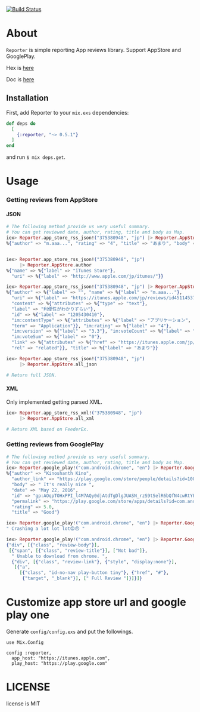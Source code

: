
[![Build Status](https://travis-ci.org/KazuCocoa/simple_app_reporter_ex.svg?branch=master)](https://travis-ci.org/KazuCocoa/simple_app_reporter_ex)

# About

`Reporter` is simple reporting App reviews library.
Support AppStore and GooglePlay.

Hex is [here](https://hex.pm/packages/reporter)

Doc is [here](http://hexdocs.pm/reporter/extra-api-reference.html)

## Installation

First, add Reporter to your `mix.exs` dependencies:

```elixir
def deps do
  [
    {:reporter, "~> 0.5.1"}
  ]
end
```

and run `$ mix deps.get`.

# Usage
### Getting reviews from AppStore
#### JSON

```elixir
# The following method provide us very useful summary.
# You can get reviewed date, author, rating, title and body as Map.
iex> Reporter.app_store_rss_json!("375380948", "jp") |> Reporter.AppStore.review_summaries |> Enum.at(0)
%{"author" => "m.aaa...", "rating" => "4", "title" => "あまり", "body" => "利便性がわかりずらい"}


iex> Reporter.app_store_rss_json!("375380948", "jp")
     |> Reporter.AppStore.author
%{"name" => %{"label" => "iTunes Store"},
  "uri" => %{"label" => "http://www.apple.com/jp/itunes/"}}

iex> Reporter.app_store_rss_json!("375380948", "jp") |> Reporter.AppStore.reviews |> Enum.at(0)
%{"author" => %{"label" => "", "name" => %{"label" => "m.aaa..."},
  "uri" => %{"label" => "https://itunes.apple.com/jp/reviews/id451145371"}},
  "content" => %{"attributes" => %{"type" => "text"},
  "label" => "利便性がわかりずらい"},
  "id" => %{"label" => "1205430410"},
  "im:contentType" => %{"attributes" => %{"label" => "アプリケーション",
  "term" => "Application"}}, "im:rating" => %{"label" => "4"},
  "im:version" => %{"label" => "3.3"}, "im:voteCount" => %{"label" => "0"},
  "im:voteSum" => %{"label" => "0"},
  "link" => %{"attributes" => %{"href" => "https://itunes.apple.com/jp/review?id=375380948&type=Purple%20Software",
  "rel" => "related"}}, "title" => %{"label" => "あまり"}}
```

```elixir
iex> Reporter.app_store_rss_json!("375380948", "jp")
     |> Reporter.AppStore.all_json

# Return full JSON.
```

#### XML

Only implemented getting parsed XML.

```elixir
iex> Reporter.app_store_rss_xml!("375380948", "jp")
     |> Reporter.AppStore.all_xml

# Return XML based on FeederEx.
```

### Getting reviews from GooglePlay

```elixir
# The following method provide us very useful summary.
# You can get reviewed date, author, rating, title and body as Map.
iex> Reporter.google_play!("com.android.chrome", "en") |> Reporter.GooglePlay.review_summaries |> Enum.at(0)
%{"author" => "Kinoshanth Kino",
  "author_link" => "https://play.google.com/store/people/details?id=108550484713070099642",
  "body" => " It's really nice ",
  "date" => "May 22, 2016",
  "id" => "gp:AOqpTOHxPPI_l4M7AQy0djAtdTgDlgJUASN_rzS9tSelR6bQfN4cwRtYFNqjzTzzJX_qJeTXwQkNW4Ucsn1eJFk",
  "permalink" => "https://play.google.com/store/apps/details?id=com.android.chromeu0026amp;reviewId=Z3A6QU9xcFRPSHhQUElfbDRNN0FReTBkakF0ZFRnRGxnSlVBU05fcnpTOXRTZWxSNmJRZk40Y3dSdFlGTnFqelR6ekpYX3FKZVRYd1FrTlc0VWNzbjFlSkZr",
  "rating" => 5.0,
  "title" => "Good"}

iex> Reporter.google_play!("com.android.chrome", "en") |> Reporter.GooglePlay.review_body_list |> Enum.at(0)
" Crashing a lot lot lot😡😣 "

iex> Reporter.google_play!("com.android.chrome", "en") |> Reporter.GooglePlay.review_bodies |> Enum.at(1)
{"div", [{"class", "review-body"}],
 [{"span", [{"class", "review-title"}], ["Not bad"]},
  " Unable to download from chrome. ",
  {"div", [{"class", "review-link"}, {"style", "display:none"}],
   [{"a",
     [{"class", "id-no-nav play-button tiny"}, {"href", "#"},
      {"target", "_blank"}], [" Full Review "]}]}]}
```

# Customize app store url and google play one

Generate `config/config.exs` and put the followings.

```
use Mix.Config

config :reporter,
  app_host: "https://itunes.apple.com",
  play_host: "https://play.google.com"
```

# LICENSE
license is MIT
